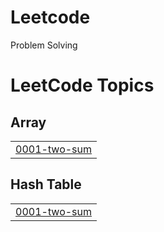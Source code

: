 # Leetcode
Problem Solving

<!---LeetCode Topics Start-->
# LeetCode Topics
## Array
|  |
| ------- |
| [0001-two-sum](https://github.com/NESEEF-NS/Leetcode/tree/master/0001-two-sum) |
## Hash Table
|  |
| ------- |
| [0001-two-sum](https://github.com/NESEEF-NS/Leetcode/tree/master/0001-two-sum) |
<!---LeetCode Topics End-->